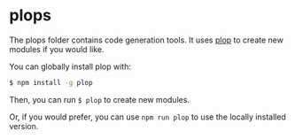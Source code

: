 # plops

The plops folder contains code generation tools. It uses [plop](https://github.com/amwmedia/plop) to create new modules if you would like.

You can globally install plop with:
``` bash
$ npm install -g plop
```

Then, you can run `$ plop` to create new modules.

Or, if you would prefer, you can use `npm run plop` to use the locally installed version.